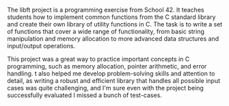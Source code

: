 The libft project is a programming exercise from School 42.
It teaches students how to implement common functions from the C standard library and create their own library of utility functions in C. 
The task is to write a set of functions that cover a wide range of functionality, from basic string manipulation and memory allocation to more 
advanced data structures and input/output operations.

This project was a great way to practice important concepts in C programming, such as memory allocation, pointer arithmetic, and error handling.
t also helped me develop problem-solving skills and attention to detail, as writing a robust and efficient library that handles all possible input cases was
quite challenging, and I'm sure even with the project being successfully evaluated I missed a bunch of test-cases.
